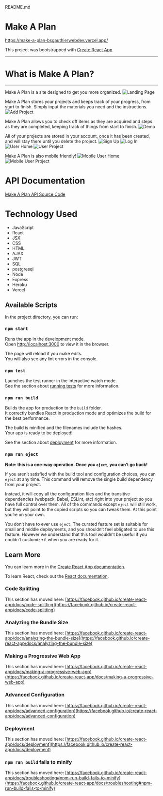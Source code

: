 README.md

# Make A Plan
https://make-a-plan-bsgauthierwebdev.vercel.app/

This project was bootstrapped with [Create React App](https://github.com/facebook/create-react-app).
<hr>

# What is Make A Plan?
<hr />

Make A Plan is a site designed to get you more organized.
![Landing Page](/src/images/landing-page.JPG)

Make A Plan stores your projects and keeps track of your progress, from start to finish.
Simply input the materials you need and the instructions.
![Add Project](/src/images/add-project.JPG)

Make A Plan allows you to check off items as they are acquired and steps as they are completed, keeping track of things from start to finish.
![Demo](/src/images/demo.JPG)

All of your projects are stored in your account, once it has been created, and will stay there until you delete the project.
![Sign Up](/src/images/sign-up.JPG)
![Log In](/src/images/log-in.JPG)
![User Home](/src/images/user-home.JPG)
![User Project](/src/images/user-project.JPG)

Make A Plan is also mobile friendly!
![Mobile User Home](/src/images/mobile-user-home.JPG)
![Mobile User Project](/src/images/mobile-user-project.JPG)

# API Documentation
[Make A Plan API Source Code](https://github.com/BsgauthierWebDev/make-a-plan-api "Make A Plan API Source Code")

# Technology Used
* JavaScript
* React
* JSX
* CSS
* HTML
* AJAX
* JWT
* SQL
* postgresql
* Node
* Express
* Heroku
* Vercel

## Available Scripts

In the project directory, you can run:

### `npm start`

Runs the app in the development mode.\
Open [http://localhost:3000](http://localhost:3000) to view it in the browser.

The page will reload if you make edits.\
You will also see any lint errors in the console.

### `npm test`

Launches the test runner in the interactive watch mode.\
See the section about [running tests](https://facebook.github.io/create-react-app/docs/running-tests) for more information.

### `npm run build`

Builds the app for production to the `build` folder.\
It correctly bundles React in production mode and optimizes the build for the best performance.

The build is minified and the filenames include the hashes.\
Your app is ready to be deployed!

See the section about [deployment](https://facebook.github.io/create-react-app/docs/deployment) for more information.

### `npm run eject`

**Note: this is a one-way operation. Once you `eject`, you can’t go back!**

If you aren’t satisfied with the build tool and configuration choices, you can `eject` at any time. This command will remove the single build dependency from your project.

Instead, it will copy all the configuration files and the transitive dependencies (webpack, Babel, ESLint, etc) right into your project so you have full control over them. All of the commands except `eject` will still work, but they will point to the copied scripts so you can tweak them. At this point you’re on your own.

You don’t have to ever use `eject`. The curated feature set is suitable for small and middle deployments, and you shouldn’t feel obligated to use this feature. However we understand that this tool wouldn’t be useful if you couldn’t customize it when you are ready for it.

## Learn More

You can learn more in the [Create React App documentation](https://facebook.github.io/create-react-app/docs/getting-started).

To learn React, check out the [React documentation](https://reactjs.org/).

### Code Splitting

This section has moved here: [https://facebook.github.io/create-react-app/docs/code-splitting](https://facebook.github.io/create-react-app/docs/code-splitting)

### Analyzing the Bundle Size

This section has moved here: [https://facebook.github.io/create-react-app/docs/analyzing-the-bundle-size](https://facebook.github.io/create-react-app/docs/analyzing-the-bundle-size)

### Making a Progressive Web App

This section has moved here: [https://facebook.github.io/create-react-app/docs/making-a-progressive-web-app](https://facebook.github.io/create-react-app/docs/making-a-progressive-web-app)

### Advanced Configuration

This section has moved here: [https://facebook.github.io/create-react-app/docs/advanced-configuration](https://facebook.github.io/create-react-app/docs/advanced-configuration)

### Deployment

This section has moved here: [https://facebook.github.io/create-react-app/docs/deployment](https://facebook.github.io/create-react-app/docs/deployment)

### `npm run build` fails to minify

This section has moved here: [https://facebook.github.io/create-react-app/docs/troubleshooting#npm-run-build-fails-to-minify](https://facebook.github.io/create-react-app/docs/troubleshooting#npm-run-build-fails-to-minify)
